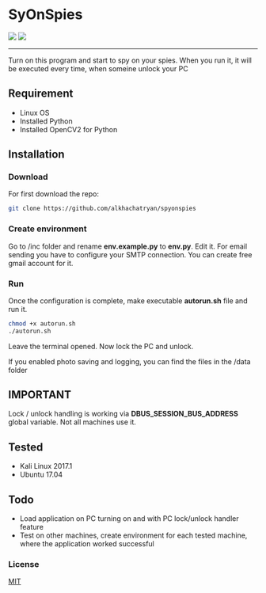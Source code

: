 # SyOnSpies
[![](https://img.shields.io/badge/version-1.0.0-green.svg)](https://github.com/alkhachatryan/spyonspies/releases/tag/1.0.0) [![](https://img.shields.io/badge/license-MIT-green.svg)](https://github.com/alkhachatryan/spyonspies/blob/master/LICENSE)

------------

Turn on this program and start to spy on your spies.  When you run it, it will be executed every time, when someine unlock your PC

## Requirement
- Linux OS
- Installed Python
- Installed OpenCV2 for Python

## Installation

### Download
For first download the repo:
```bash
git clone https://github.com/alkhachatryan/spyonspies
```

### Create environment
Go to /inc folder and rename **env.example.py** to **env.py**. Edit it.
For email sending you have to configure your SMTP connection. You can create free gmail account for it.

### Run
Once the configuration is complete, make executable **autorun.sh** file and run it.
```bash
chmod +x autorun.sh
./autorun.sh
```

Leave the terminal opened. Now lock the PC and unlock.

If you enabled photo saving and logging, you can find the files in the /data folder


## IMPORTANT
Lock / unlock handling is working via **DBUS_SESSION_BUS_ADDRESS** global variable. Not all machines use it.

## Tested
- Kali Linux 2017.1
- Ubuntu 17.04

## Todo
- Load application on PC turning on and with PC lock/unlock handler feature
- Test on other machines, create  environment for each tested machine, where the application worked successful

### License
[MIT](https://github.com/alkhachatryan/spyonspies/blob/master/LICENSE "MIT")


